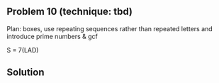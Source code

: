 ## Problem 10 (technique: tbd)

Plan: boxes, use repeating sequences rather than repeated letters and introduce prime numbers & gcf

S = 7(LAD)

## Solution

